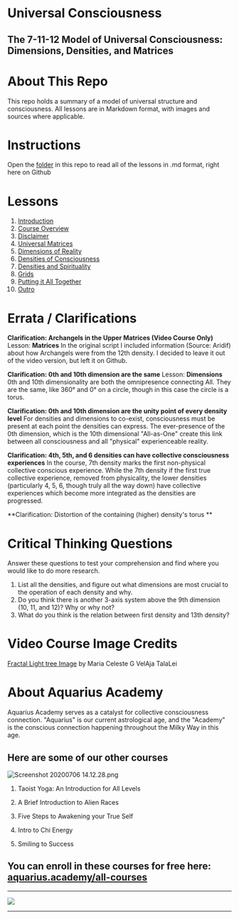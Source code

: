 # Universal Consciousness
## The 7-11-12 Model of Universal Consciousness: Dimensions,  Densities, and Matrices

# About This Repo
This repo holds a summary of a model of universal structure and consciousness. All lessons are in Markdown format, with images and sources where applicable.

# Instructions
Open the [folder](https://github.com/dougbutner/universal-consciousness/tree/master/The%207-11-12%20Model%20of%20Universal%20Consciousness) in this repo to read all of the lessons in .md format, right here on Github

# Lessons

1. [Introduction](https://github.com/dougbutner/universal-consciousness/blob/master/The%207-11-12%20Model%20of%20Universal%20Consciousness/1.%20Introduction.md)
2. [Course Overview](https://github.com/dougbutner/universal-consciousness/blob/master/The%207-11-12%20Model%20of%20Universal%20Consciousness/2.%20Course%20Overview.md)
3. [Disclaimer](https://github.com/dougbutner/universal-consciousness/blob/master/The%207-11-12%20Model%20of%20Universal%20Consciousness/3.%20Disclaimer.md)
4. [Universal Matrices](https://github.com/dougbutner/universal-consciousness/blob/master/The%207-11-12%20Model%20of%20Universal%20Consciousness/4.%20Universal%20Matrices.md)
5. [Dimensions of Reality](https://github.com/dougbutner/universal-consciousness/blob/master/The%207-11-12%20Model%20of%20Universal%20Consciousness/5.%20Dimensions%20of%20Reality.md)
6. [Densities of Consciousness](https://github.com/dougbutner/universal-consciousness/blob/master/The%207-11-12%20Model%20of%20Universal%20Consciousness/6.%20Densities%20of%20Consciousness.md)
7. [Densities and Spirituality](https://github.com/dougbutner/universal-consciousness/blob/master/The%207-11-12%20Model%20of%20Universal%20Consciousness/7.%20Densities%20and%20Spirituality%20%5BAquarius.Academy%20Exclusive%27.md)
8. [Grids](https://github.com/dougbutner/universal-consciousness/blob/master/The%207-11-12%20Model%20of%20Universal%20Consciousness/8.%20Grids%20%5BBonus%20Lesson%5D.md)
9. [Putting it All Together](https://github.com/dougbutner/universal-consciousness/blob/master/The%207-11-12%20Model%20of%20Universal%20Consciousness/9.%20Putting%20it%20All%20Together.md)
10. [Outro](https://github.com/dougbutner/universal-consciousness/blob/master/The%207-11-12%20Model%20of%20Universal%20Consciousness/10.%20Outro.md) 

# Errata / Clarifications

**Clarification: Archangels in the Upper Matrices (Video Course Only)**
Lesson: **Matrices**
In the original script I included information (Source: Aridif) about how Archangels were from the 12th density. I decided to leave it out of the video version, but left it on Github. 


**Clarification: 0th and 10th dimension are the same**
Lesson:  **Dimensions**
0th and 10th dimensionality are both the omnipresence connecting All. They are the same, like 360° and 0° on a circle, though in this case the circle is a torus.

**Clarification: 0th and 10th dimension are the unity point of every density level**
For densities and dimensions to co-exist, consciousness must be present at each point the densities can express. The ever-presence of the 0th dimension, which is the 10th dimensional "All-as-One" create this link between all consciousness and all "physical" experienceable reality.

**Clarification: 4th, 5th, and 6 densities can have collective consciousness experiences**
In the course, 7th density marks the first non-physical collective conscious experience. While the 7th density if the first true collective experience, removed from physicality, the lower densities (particularly 4, 5, 6, though truly all the way down) have collective experiences which become more integrated as the densities are progressed.

**Clarification: Distortion of the containing (higher) density's torus **


# Critical Thinking Questions
Answer these questions to test your comprehension and find where you would like to do more research.
1. List all the densities, and figure out what dimensions are most crucial to the operation of each density and why.
2. Do you think there is another 3-axis system above the 9th dimension (10, 11, and 12)? Why or why not?
3. What do you think is the relation between first density and 13th density?


# Video Course Image Credits

[ Fractal Light tree Image](http://theseraphimproject2012-2027.spruz.com/view/photo/photos.htm?id=F1FFAB99-512A-4AD1-8A4A-40F35A890C71) by Maria Celeste G VelAja TalaLei




# About Aquarius Academy
Aquarius Academy serves as a catalyst for collective consciousness connection. "Aquarius" is our current astrological age, and the "Academy" is the conscious connection happening throughout the Milky Way in this age.
## Here are some of our other courses

![Screenshot 20200706 14.12.28.png](https://files.peakd.com/file/peakd-hive/aquarius.academy/wWAHbnus-Screenshot202020-07-062014.12.28.png)



1. Taoist Yoga: An Introduction for All Levels

2. A Brief Introduction to Alien Races

3. Five Steps to Awakening your True Self

4. Intro to Chi Energy

5. Smiling to Success

## You can enroll in these courses for free here: [aquarius.academy/all-courses](https://aquarius.academy/all-courses)

___

![](https://cdn-images-1.medium.com/max/2160/1*wgZ678QUqo_Ue3y2S-FHBQ.png)

___


<!--stackedit_data:
eyJoaXN0b3J5IjpbODczNzg5MzMxLC0xNDY3ODU2NTE3LDcwOT
Y0OTI4LDIwNzI5NzEzNjUsMTU0MDcyMTkyOSwtMTkwMjY3NTU4
NywzOTQ2Nzg4NTMsMTg3NjY5MTcxMSwtMTU0NTQ2MjEwLDE0Mz
c1NTQ3NTMsMTUyMDI5MDcxMiwyMDA0NjAyMDYxLC04Mzk2MTcy
MDMsMTU1NTE0NzcxXX0=
-->